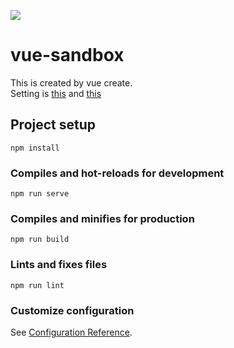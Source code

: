 ![](https://github.com/shoji-k/vue-sandbox/workflows/e2e%20test/badge.svg)

# vue-sandbox

This is created by vue create.  
Setting is [this](https://gyazo.com/dfa27d82ba5e6ff83171a917be0209fe) and [this](https://gyazo.com/30dd947dff40dcd68c98264c39a78e91)

## Project setup
```
npm install
```

### Compiles and hot-reloads for development
```
npm run serve
```

### Compiles and minifies for production
```
npm run build
```

### Lints and fixes files
```
npm run lint
```

### Customize configuration
See [Configuration Reference](https://cli.vuejs.org/config/).
